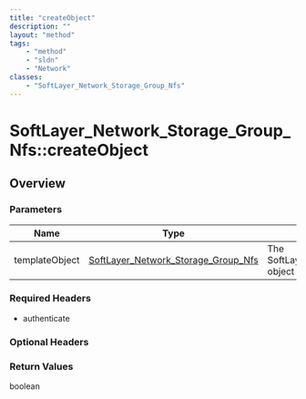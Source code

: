```yaml
---
title: "createObject"
description: ""
layout: "method"
tags:
    - "method"
    - "sldn"
    - "Network"
classes:
    - "SoftLayer_Network_Storage_Group_Nfs"
---
```

# SoftLayer_Network_Storage_Group_Nfs::createObject
## Overview 


### Parameters 
|Name | Type | Description |
| --- | --- | --- |
|templateObject| <a href='/reference/datatypes/SoftLayer_Network_Storage_Group_Nfs'>SoftLayer_Network_Storage_Group_Nfs </a>| The SoftLayer_Network_Storage_Group_Nfs object that you wish to create.|


### Required Headers
* authenticate

### Optional Headers

### Return Values
boolean
